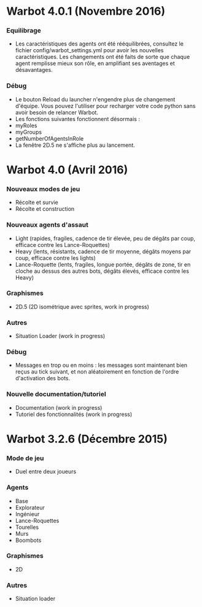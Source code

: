 # Warbot 4.0.1 (Novembre 2016)
### Equilibrage
- Les caractéristiques des agents ont été rééquilibrées, consultez le fichier config/warbot_settings.yml pour avoir les nouvelles caractéristiques. Les changements ont été faits de sorte que chaque agent remplisse mieux son rôle, en amplifiant ses aventages et désavantages.

### Débug
- Le bouton Reload du launcher n'engendre plus de changement d'équipe. Vous pouvez l'utiliser pour recharger votre code python sans avoir besoin de relancer Warbot.
- Les fonctions suivantes fonctionnent désormais : 
 - myRoles
 - myGroups
 - getNumberOfAgentsInRole
- La fenêtre 2D.5 ne s'affiche plus au lancement.


# Warbot 4.0 (Avril 2016)
### Nouveaux modes de jeu 
- Récolte et survie
- Récolte et construction

### Nouveaux agents d'assaut
- Light (rapides, fragiles, cadence de tir élevée, peu de dégâts par coup, efficace contre les Lance-Roquettes)
- Heavy (lents, résistants, cadence de tir moyenne, dégâts moyens par coup, efficace contre les lights)
- Lance-Roquette (lents, fragiles, longue portée, dégâts de zone, tir en cloche au dessus des autres bots, dégâts élevés, efficace contre les Heavy)

### Graphismes 
- 2D.5 (2D isométrique avec sprites, work in progress)

### Autres
- Situation Loader (work in progress)

### Débug
- Messages en trop ou en moins : les messages sont maintenant bien reçus au tick suivant, et non aléatoirement en fonction de l'ordre d'activation des bots.

### Nouvelle documentation/tutoriel
- Documentation (work in progress)
- Tutoriel des fonctionnalités (work in progress)


# Warbot 3.2.6 (Décembre 2015)
### Mode de jeu
- Duel entre deux joueurs

### Agents 
- Base
- Explorateur
- Ingénieur
- Lance-Roquettes
- Tourelles
- Murs
- Boombots

### Graphismes
- 2D

### Autres
- Situation loader
